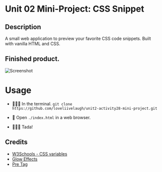 # Unit 02 Mini-Project: CSS Snippet

## Description
A small web application to preview your favorite CSS code snippets. Built with vanilla HTML and CSS.

## Finished product.

![Screenshot](/Images/css-snippet-gif.gif)
# Usage

* 👨🏻‍💻 In the terminal. 
`git clone https://github.com/loveliivelaugh/unit2-activity28-mini-project.git`

* 💬 Open `./index.html` in a web browser.
* 🏋🏻‍♂️ Tada!

## Credits

* [W3Schools - CSS variables](https://www.w3schools.com/css/css3_variables.asp)
* [Glow Effects](https://codersblock.com/blog/creating-glow-effects-with-css/)
* [Pre Tag](https://css-tricks.com/considerations-styling-pre-tag/)

